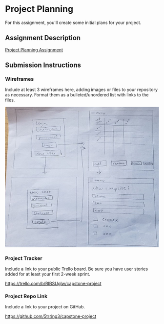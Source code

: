 # Project Planning
For this assignment, you'll create some initial plans for your project.

## Assignment Description
[Project Planning Assignment](https://education.launchcode.org/liftoff/modules/assignments/project-planning)

## Submission Instructions

### Wireframes

Include at least 3 wireframes here, adding images or files to your repository as necessary. Format them as a bulleted/unordered list with links to the files.

![Wireframes](wireframes.jpg)

### Project Tracker

Include a link to your public Trello board. Be sure you have user stories added for at least your first 2-week sprint.

https://trello.com/b/RIBSUglw/capstone-project

### Project Repo Link

Include a link to your project on GitHub.

https://github.com/5tr4ng3/capstone-project
